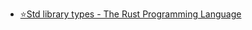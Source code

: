 - [⭐️Std library types - The Rust Programming Language](https://kuanhsiaokuo.github.io/the-rust-programming-book-khk/rust_by_example_src/std.html)